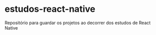 # estudos-react-native
Repositório para guardar os projetos ao decorrer dos estudos de React Native
